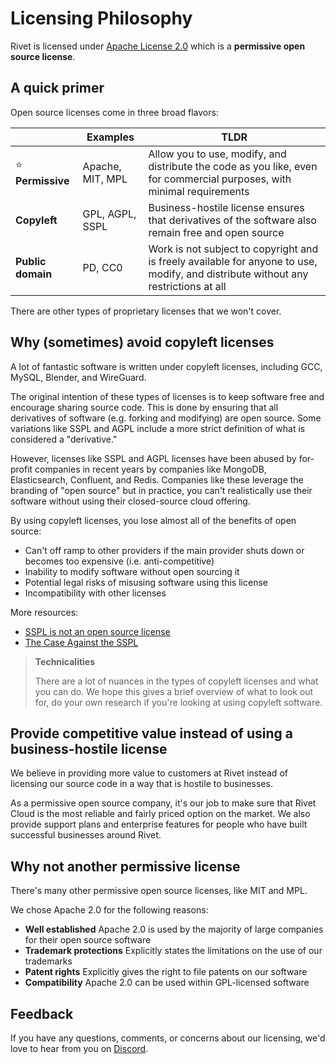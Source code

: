 # Licensing Philosophy

Rivet is licensed under [Apache License 2.0](https://en.wikipedia.org/wiki/Apache_License#Apache_License_2.0)
which is a **permissive open source license**.

## A quick primer

Open source licenses come in three broad flavors:

|                    | Examples         | TLDR                                                                                                                               |
| ------------------ | ---------------- | ---------------------------------------------------------------------------------------------------------------------------------- |
| ⭐️ **Permissive** | Apache, MIT, MPL | Allow you to use, modify, and distribute the code as you like, even for commercial purposes, with minimal requirements             |
| **Copyleft**       | GPL, AGPL, SSPL  | Business-hostile license ensures that derivatives of the software also remain free and open source                                 |
| **Public domain**  | PD, CC0          | Work is not subject to copyright and is freely available for anyone to use, modify, and distribute without any restrictions at all |

There are other types of proprietary licenses that we won't cover.

## Why (sometimes) avoid copyleft licenses

A lot of fantastic software is written under copyleft licenses, including GCC, MySQL, Blender, and WireGuard.

The original intention of these types of licenses is to keep software free and encourage sharing source code.
This is done by ensuring that all derivatives of software (e.g. forking and modifying) are open source. Some
variations like SSPL and AGPL include a more strict definition of what is considered a "derivative."

However, licenses like SSPL and AGPL licenses have been abused by for-profit companies in recent years by
companies like MongoDB, Elasticsearch, Confluent, and Redis. Companies like these leverage the branding of
"open source" but in practice, you can't realistically use their software without using their closed-source
cloud offering.

By using copyleft licenses, you lose almost all of the benefits of open source:

- Can't off ramp to other providers if the main provider shuts down or becomes too expensive (i.e.
  anti-competitive)
- Inability to modify software without open sourcing it
- Potential legal risks of misusing software using this license
- Incompatibility with other licenses

More resources:

- [SSPL is not an open source license](https://blog.opensource.org/the-sspl-is-not-an-open-source-license/)
- [The Case Against the SSPL](https://thenewstack.io/the-case-against-the-server-side-public-license-sspl/)

> **Technicalities**
>
> There are a lot of nuances in the types of copyleft licenses and what you can do. We hope this gives a brief
> overview of what to look out for, do your own research if you're looking at using copyleft software.

## Provide competitive value instead of using a business-hostile license

We believe in providing more value to customers at Rivet instead of licensing our source code in a way that is
hostile to businesses.

As a permissive open source company, it's our job to make sure that Rivet Cloud is the most reliable and
fairly priced option on the market. We also provide support plans and enterprise features for people who have
built successful businesses around Rivet.

## Why not another permissive license

There's many other permissive open source licenses, like MIT and MPL.

We chose Apache 2.0 for the following reasons:

- **Well established** Apache 2.0 is used by the majority of large companies for their open source software
- **Trademark protections** Explicitly states the limitations on the use of our trademarks
- **Patent rights** Explicitly gives the right to file patents on our software
- **Compatibility** Apache 2.0 can be used within GPL-licensed software

## Feedback

If you have any questions, comments, or concerns about our licensing, we'd love to hear from you on
[Discord](https://discord.gg/BG2vqsJczH).
